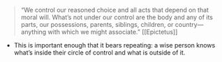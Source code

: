 > “We control our reasoned choice and all acts that depend on that moral will. What’s not under our control are the body and any of its parts, our possessions, parents, siblings, children, or country—anything with which we might associate.”
> [[Epictetus]]

- This is important enough that it bears repeating: a wise person knows what’s inside their circle of control and what is outside of it.

